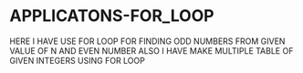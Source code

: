 # APPLICATONS-FOR_LOOP
HERE I HAVE USE FOR LOOP FOR FINDING ODD NUMBERS FROM GIVEN VALUE OF N AND EVEN NUMBER ALSO I HAVE MAKE MULTIPLE TABLE OF GIVEN INTEGERS USING FOR LOOP
